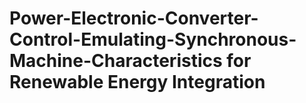 # Power-Electronic-Converter-Control-Emulating-Synchronous-Machine-Characteristics for Renewable Energy Integration
